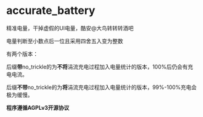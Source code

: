 # accurate_battery
精准电量，干掉虚假的UI电量，酷安@大鸟转转转酒吧

电量判断至小数点后一位且采用四舍五入变为整数

有两个版本：

后缀**带**no_trickle的为**不将**涓流充电过程加入电量统计的版本，100%后仍会有充电电流。

后缀**不带**no_trickle的为**将**涓流充电过程加入电量统计的版本，99%-100%充电会极为缓慢。

**程序遵循AGPLv3开源协议**
